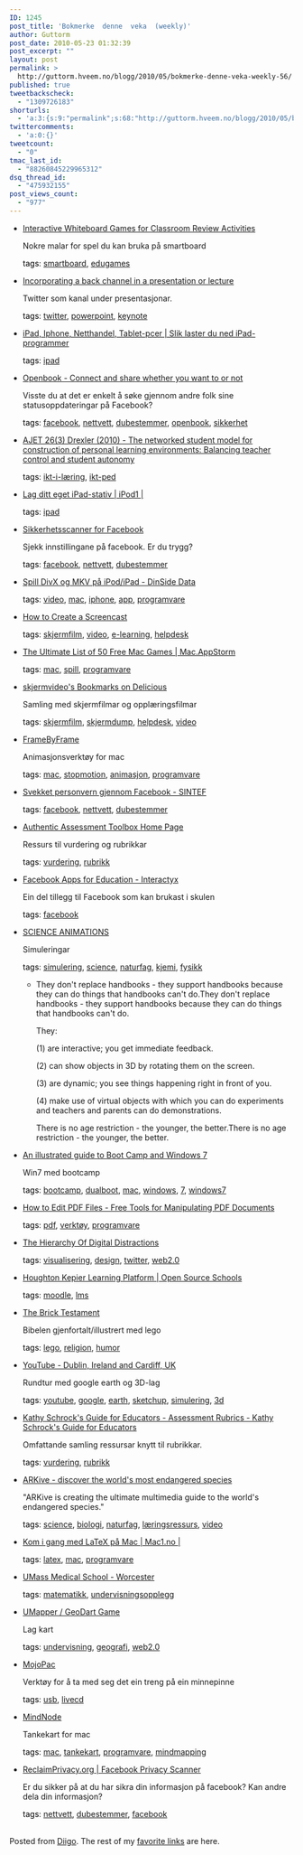 ```yaml
---
ID: 1245
post_title: 'Bokmerke  denne  veka  (weekly)'
author: Guttorm
post_date: 2010-05-23 01:32:39
post_excerpt: ""
layout: post
permalink: >
  http://guttorm.hveem.no/blogg/2010/05/bokmerke-denne-veka-weekly-56/
published: true
tweetbackscheck:
  - "1309726183"
shorturls:
  - 'a:3:{s:9:"permalink";s:68:"http://guttorm.hveem.no/blogg/2010/05/bokmerke-denne-veka-weekly-56/";s:7:"tinyurl";s:26:"http://tinyurl.com/6yfn4gh";s:4:"isgd";s:19:"http://is.gd/27AKBa";}'
twittercomments:
  - 'a:0:{}'
tweetcount:
  - "0"
tmac_last_id:
  - "88260845229965312"
dsq_thread_id:
  - "475932155"
post_views_count:
  - "977"
---
```

<ul class='diigo-linkroll'><li><p class='diigo-link'><a rel='nofollow' href='http://www.brighthub.com/education/k-12/articles/71258.aspx'>Interactive Whiteboard Games for Classroom Review Activities</a></p><p class='diigo-description'>Nokre malar for spel du kan bruka på smartboard</p><p class='diigo-tags'><a style='color:#000 !important;text-decoration:none !important;' href='http://www.diigo.com/cloud/guttorm1979'>tags</a>: <a href='http://www.diigo.com/user/guttorm1979/smartboard'>smartboard</a>, <a href='http://www.diigo.com/user/guttorm1979/edugames'>edugames</a></p></li><li><p class='diigo-link'><a rel='nofollow' href='http://www.c4lpt.co.uk/140Learning/presentation.html'>Incorporating a back channel in a presentation or lecture</a></p><p class='diigo-description'>Twitter som kanal under presentasjonar.</p><p class='diigo-tags'><a style='color:#000 !important;text-decoration:none !important;' href='http://www.diigo.com/cloud/guttorm1979'>tags</a>: <a href='http://www.diigo.com/user/guttorm1979/twitter'>twitter</a>, <a href='http://www.diigo.com/user/guttorm1979/powerpoint'>powerpoint</a>, <a href='http://www.diigo.com/user/guttorm1979/keynote'>keynote</a></p></li><li><p class='diigo-link'><a rel='nofollow' href='http://www.idg.no/macworld/article167106.ece'>iPad, Iphone, Netthandel, Tablet-pcer | Slik laster du ned iPad-programmer</a></p><p class='diigo-tags'><a style='color:#000 !important;text-decoration:none !important;' href='http://www.diigo.com/cloud/guttorm1979'>tags</a>: <a href='http://www.diigo.com/user/guttorm1979/ipad'>ipad</a></p></li><li><p class='diigo-link'><a rel='nofollow' href='http://youropenbook.org'>Openbook - Connect and share whether you want to or not</a></p><p class='diigo-description'>Visste du at det er enkelt å søke gjennom andre folk sine statusoppdateringar på Facebook?</p><p class='diigo-tags'><a style='color:#000 !important;text-decoration:none !important;' href='http://www.diigo.com/cloud/guttorm1979'>tags</a>: <a href='http://www.diigo.com/user/guttorm1979/facebook'>facebook</a>, <a href='http://www.diigo.com/user/guttorm1979/nettvett'>nettvett</a>, <a href='http://www.diigo.com/user/guttorm1979/dubestemmer'>dubestemmer</a>, <a href='http://www.diigo.com/user/guttorm1979/openbook'>openbook</a>, <a href='http://www.diigo.com/user/guttorm1979/sikkerhet'>sikkerhet</a></p></li><li><p class='diigo-link'><a rel='nofollow' href='http://www.ascilite.org.au/ajet/ajet26/drexler.html'>AJET 26(3) Drexler (2010) - The networked student model for construction of personal learning environments: Balancing teacher control and student autonomy</a></p><p class='diigo-tags'><a style='color:#000 !important;text-decoration:none !important;' href='http://www.diigo.com/cloud/guttorm1979'>tags</a>: <a href='http://www.diigo.com/user/guttorm1979/ikt-i-læring'>ikt-i-læring</a>, <a href='http://www.diigo.com/user/guttorm1979/ikt-ped'>ikt-ped</a></p></li><li><p class='diigo-link'><a rel='nofollow' href='http://ipod1.no/artikkel/3861/lag-ditt-eget-ipad-stativ'>Lag ditt eget iPad-stativ | iPod1 |</a></p><p class='diigo-tags'><a style='color:#000 !important;text-decoration:none !important;' href='http://www.diigo.com/cloud/guttorm1979'>tags</a>: <a href='http://www.diigo.com/user/guttorm1979/ipad'>ipad</a></p></li><li><p class='diigo-link'><a rel='nofollow' href='http://m.lifehacker.com/5540495'>Sikkerhetsscanner for Facebook</a></p><p class='diigo-description'>Sjekk innstillingane på facebook. Er du trygg?</p><p class='diigo-tags'><a style='color:#000 !important;text-decoration:none !important;' href='http://www.diigo.com/cloud/guttorm1979'>tags</a>: <a href='http://www.diigo.com/user/guttorm1979/facebook'>facebook</a>, <a href='http://www.diigo.com/user/guttorm1979/nettvett'>nettvett</a>, <a href='http://www.diigo.com/user/guttorm1979/dubestemmer'>dubestemmer</a></p></li><li><p class='diigo-link'><a rel='nofollow' href='http://www.dinside.no/842568/spill-divx-og-mkv-paa-ipod/ipad'>Spill DivX og MKV på iPod/iPad - DinSide Data</a></p><p class='diigo-tags'><a style='color:#000 !important;text-decoration:none !important;' href='http://www.diigo.com/cloud/guttorm1979'>tags</a>: <a href='http://www.diigo.com/user/guttorm1979/video'>video</a>, <a href='http://www.diigo.com/user/guttorm1979/mac'>mac</a>, <a href='http://www.diigo.com/user/guttorm1979/iphone'>iphone</a>, <a href='http://www.diigo.com/user/guttorm1979/app'>app</a>, <a href='http://www.diigo.com/user/guttorm1979/programvare'>programvare</a></p></li><li><p class='diigo-link'><a rel='nofollow' href='http://www.mahalo.com/how-to-create-a-screencast'>How to Create a Screencast</a></p><p class='diigo-tags'><a style='color:#000 !important;text-decoration:none !important;' href='http://www.diigo.com/cloud/guttorm1979'>tags</a>: <a href='http://www.diigo.com/user/guttorm1979/skjermfilm'>skjermfilm</a>, <a href='http://www.diigo.com/user/guttorm1979/video'>video</a>, <a href='http://www.diigo.com/user/guttorm1979/e-learning'>e-learning</a>, <a href='http://www.diigo.com/user/guttorm1979/helpdesk'>helpdesk</a></p></li><li><p class='diigo-link'><a rel='nofollow' href='http://mac.appstorm.net/roundups/games/the-ultimate-list-of-50-free-mac-games/?utm_source=feedburner&utm_medium=feed&utm_campaign=Feed%3A+MacAppStorm+%28Mac+AppStorm%29'>The Ultimate List of 50 Free Mac Games | Mac.AppStorm</a></p><p class='diigo-tags'><a style='color:#000 !important;text-decoration:none !important;' href='http://www.diigo.com/cloud/guttorm1979'>tags</a>: <a href='http://www.diigo.com/user/guttorm1979/mac'>mac</a>, <a href='http://www.diigo.com/user/guttorm1979/spill'>spill</a>, <a href='http://www.diigo.com/user/guttorm1979/programvare'>programvare</a></p></li><li><p class='diigo-link'><a rel='nofollow' href='http://delicious.com/skjermvideo'>skjermvideo's Bookmarks on Delicious</a></p><p class='diigo-description'>Samling med skjermfilmar og opplæringsfilmar</p><p class='diigo-tags'><a style='color:#000 !important;text-decoration:none !important;' href='http://www.diigo.com/cloud/guttorm1979'>tags</a>: <a href='http://www.diigo.com/user/guttorm1979/skjermfilm'>skjermfilm</a>, <a href='http://www.diigo.com/user/guttorm1979/skjermdump'>skjermdump</a>, <a href='http://www.diigo.com/user/guttorm1979/helpdesk'>helpdesk</a>, <a href='http://www.diigo.com/user/guttorm1979/video'>video</a></p></li><li><p class='diigo-link'><a rel='nofollow' href='http://web.mac.com/philipp.brendel/Software/FrameByFrame.html'>FrameByFrame</a></p><p class='diigo-description'>Animasjonsverktøy for mac</p><p class='diigo-tags'><a style='color:#000 !important;text-decoration:none !important;' href='http://www.diigo.com/cloud/guttorm1979'>tags</a>: <a href='http://www.diigo.com/user/guttorm1979/mac'>mac</a>, <a href='http://www.diigo.com/user/guttorm1979/stopmotion'>stopmotion</a>, <a href='http://www.diigo.com/user/guttorm1979/animasjon'>animasjon</a>, <a href='http://www.diigo.com/user/guttorm1979/programvare'>programvare</a></p></li><li><p class='diigo-link'><a rel='nofollow' href='http://www.sintef.no/Presserom/Forskningsaktuelt/Svekket-personvern-gjennom-Facebook'>Svekket personvern gjennom Facebook - SINTEF</a></p><p class='diigo-tags'><a style='color:#000 !important;text-decoration:none !important;' href='http://www.diigo.com/cloud/guttorm1979'>tags</a>: <a href='http://www.diigo.com/user/guttorm1979/facebook'>facebook</a>, <a href='http://www.diigo.com/user/guttorm1979/nettvett'>nettvett</a>, <a href='http://www.diigo.com/user/guttorm1979/dubestemmer'>dubestemmer</a></p></li><li><p class='diigo-link'><a rel='nofollow' href='http://jonathan.mueller.faculty.noctrl.edu/toolbox/index.htm'>Authentic Assessment Toolbox Home Page</a></p><p class='diigo-description'>Ressurs til vurdering og rubrikkar</p><p class='diigo-tags'><a style='color:#000 !important;text-decoration:none !important;' href='http://www.diigo.com/cloud/guttorm1979'>tags</a>: <a href='http://www.diigo.com/user/guttorm1979/vurdering'>vurdering</a>, <a href='http://www.diigo.com/user/guttorm1979/rubrikk'>rubrikk</a></p></li><li><p class='diigo-link'><a rel='nofollow' href='http://www.interactyx.com/blog/facebook-apps-for-education'>Facebook Apps for Education - Interactyx</a></p><p class='diigo-description'>Ein del tillegg til Facebook som kan brukast i skulen</p><p class='diigo-tags'><a style='color:#000 !important;text-decoration:none !important;' href='http://www.diigo.com/cloud/guttorm1979'>tags</a>: <a href='http://www.diigo.com/user/guttorm1979/facebook'>facebook</a></p></li><li><p class='diigo-link'><a rel='nofollow' href='http://www.science-animations.com'>SCIENCE ANIMATIONS</a></p><p class='diigo-description'>Simuleringar</p><p class='diigo-tags'><a style='color:#000 !important;text-decoration:none !important;' href='http://www.diigo.com/cloud/guttorm1979'>tags</a>: <a href='http://www.diigo.com/user/guttorm1979/simulering'>simulering</a>, <a href='http://www.diigo.com/user/guttorm1979/science'>science</a>, <a href='http://www.diigo.com/user/guttorm1979/naturfag'>naturfag</a>, <a href='http://www.diigo.com/user/guttorm1979/kjemi'>kjemi</a>, <a href='http://www.diigo.com/user/guttorm1979/fysikk'>fysikk</a></p><ul class='diigo-highlights'><li><div class="diigoContent"><div class="diigoContentInner"><p>They don't replace handbooks - they support handbooks because they can do things that handbooks can't do.They don't replace handbooks - they support handbooks because they can do things that handbooks can't do.</p><p>They:
</p><p>(1)  are interactive; you get immediate feedback.
</p><p>(2)  can show objects in 3D by rotating them on the screen.
</p><p>(3)  are dynamic; you see things happening right in front of you. 
</p><p>(4)  make use of virtual objects with which you can do experiments and teachers and parents can do demonstrations.
</p><p>There is no age restriction - the younger, the better.There is no age restriction - the younger, the better.</p></div></div></li></ul></li><li><p class='diigo-link'><a rel='nofollow' href='http://www.tuaw.com/2009/11/02/an-illustrated-guide-to-boot-camp-and-windows-7'>An illustrated guide to Boot Camp and Windows 7</a></p><p class='diigo-description'>Win7 med bootcamp</p><p class='diigo-tags'><a style='color:#000 !important;text-decoration:none !important;' href='http://www.diigo.com/cloud/guttorm1979'>tags</a>: <a href='http://www.diigo.com/user/guttorm1979/bootcamp'>bootcamp</a>, <a href='http://www.diigo.com/user/guttorm1979/dualboot'>dualboot</a>, <a href='http://www.diigo.com/user/guttorm1979/mac'>mac</a>, <a href='http://www.diigo.com/user/guttorm1979/windows'>windows</a>, <a href='http://www.diigo.com/user/guttorm1979/7'>7</a>, <a href='http://www.diigo.com/user/guttorm1979/windows7'>windows7</a></p></li><li><p class='diigo-link'><a rel='nofollow' href='http://www.labnol.org/software/edit-pdf-files/10870'>How to Edit PDF Files - Free Tools for Manipulating PDF Documents</a></p><p class='diigo-tags'><a style='color:#000 !important;text-decoration:none !important;' href='http://www.diigo.com/cloud/guttorm1979'>tags</a>: <a href='http://www.diigo.com/user/guttorm1979/pdf'>pdf</a>, <a href='http://www.diigo.com/user/guttorm1979/verktøy'>verktøy</a>, <a href='http://www.diigo.com/user/guttorm1979/programvare'>programvare</a></p></li><li><p class='diigo-link'><a rel='nofollow' href='http://www.informationisbeautiful.net/visualizations/the-hierarchy-of-digital-distractions'>The Hierarchy Of Digital Distractions</a></p><p class='diigo-tags'><a style='color:#000 !important;text-decoration:none !important;' href='http://www.diigo.com/cloud/guttorm1979'>tags</a>: <a href='http://www.diigo.com/user/guttorm1979/visualisering'>visualisering</a>, <a href='http://www.diigo.com/user/guttorm1979/design'>design</a>, <a href='http://www.diigo.com/user/guttorm1979/twitter'>twitter</a>, <a href='http://www.diigo.com/user/guttorm1979/web2.0'>web2.0</a></p></li><li><p class='diigo-link'><a rel='nofollow' href='http://opensourceschools.org.uk/houghton-kepier-learning-platform.html'>Houghton Kepier Learning Platform | Open Source Schools</a></p><p class='diigo-tags'><a style='color:#000 !important;text-decoration:none !important;' href='http://www.diigo.com/cloud/guttorm1979'>tags</a>: <a href='http://www.diigo.com/user/guttorm1979/moodle'>moodle</a>, <a href='http://www.diigo.com/user/guttorm1979/lms'>lms</a></p></li><li><p class='diigo-link'><a rel='nofollow' href='http://www.thebricktestament.com'>The Brick Testament</a></p><p class='diigo-description'>Bibelen gjenfortalt/illustrert med lego</p><p class='diigo-tags'><a style='color:#000 !important;text-decoration:none !important;' href='http://www.diigo.com/cloud/guttorm1979'>tags</a>: <a href='http://www.diigo.com/user/guttorm1979/lego'>lego</a>, <a href='http://www.diigo.com/user/guttorm1979/religion'>religion</a>, <a href='http://www.diigo.com/user/guttorm1979/humor'>humor</a></p></li><li><p class='diigo-link'><a rel='nofollow' href='http://www.youtube.com/watch?desktop_uri=%2Fwatch%3Fv%3DqoHMUnX3R6w&v=qoHMUnX3R6w'>YouTube - Dublin, Ireland and Cardiff, UK</a></p><p class='diigo-description'>Rundtur med google earth og 3D-lag</p><p class='diigo-tags'><a style='color:#000 !important;text-decoration:none !important;' href='http://www.diigo.com/cloud/guttorm1979'>tags</a>: <a href='http://www.diigo.com/user/guttorm1979/youtube'>youtube</a>, <a href='http://www.diigo.com/user/guttorm1979/google'>google</a>, <a href='http://www.diigo.com/user/guttorm1979/earth'>earth</a>, <a href='http://www.diigo.com/user/guttorm1979/sketchup'>sketchup</a>, <a href='http://www.diigo.com/user/guttorm1979/simulering'>simulering</a>, <a href='http://www.diigo.com/user/guttorm1979/3d'>3d</a></p></li><li><p class='diigo-link'><a rel='nofollow' href='http://school.discoveryeducation.com/schrockguide/assess.html'>Kathy Schrock's Guide for Educators - Assessment Rubrics - Kathy Schrock's Guide for Educators</a></p><p class='diigo-description'>Omfattande samling ressursar knytt til rubrikkar.</p><p class='diigo-tags'><a style='color:#000 !important;text-decoration:none !important;' href='http://www.diigo.com/cloud/guttorm1979'>tags</a>: <a href='http://www.diigo.com/user/guttorm1979/vurdering'>vurdering</a>, <a href='http://www.diigo.com/user/guttorm1979/rubrikk'>rubrikk</a></p></li><li><p class='diigo-link'><a rel='nofollow' href='http://www.arkive.org'>ARKive - discover the world's most endangered species</a></p><p class='diigo-description'>"ARKive is creating the ultimate multimedia guide to the world's endangered species."</p><p class='diigo-tags'><a style='color:#000 !important;text-decoration:none !important;' href='http://www.diigo.com/cloud/guttorm1979'>tags</a>: <a href='http://www.diigo.com/user/guttorm1979/science'>science</a>, <a href='http://www.diigo.com/user/guttorm1979/biologi'>biologi</a>, <a href='http://www.diigo.com/user/guttorm1979/naturfag'>naturfag</a>, <a href='http://www.diigo.com/user/guttorm1979/læringsressurs'>læringsressurs</a>, <a href='http://www.diigo.com/user/guttorm1979/video'>video</a></p></li><li><p class='diigo-link'><a rel='nofollow' href='http://mac1.no/artikkel/8404/kom-i-gang-med-latex-pa-mac'>Kom i gang med LaTeX på Mac | Mac1.no |</a></p><p class='diigo-tags'><a style='color:#000 !important;text-decoration:none !important;' href='http://www.diigo.com/cloud/guttorm1979'>tags</a>: <a href='http://www.diigo.com/user/guttorm1979/latex'>latex</a>, <a href='http://www.diigo.com/user/guttorm1979/mac'>mac</a>, <a href='http://www.diigo.com/user/guttorm1979/programvare'>programvare</a></p></li><li><p class='diigo-link'><a rel='nofollow' href='http://www.umassmed.edu/MathGraphicOrganizers.aspx?linkidentifier=id&itemid=49072'>UMass Medical School - Worcester</a></p><p class='diigo-tags'><a style='color:#000 !important;text-decoration:none !important;' href='http://www.diigo.com/cloud/guttorm1979'>tags</a>: <a href='http://www.diigo.com/user/guttorm1979/matematikk'>matematikk</a>, <a href='http://www.diigo.com/user/guttorm1979/undervisningsopplegg'>undervisningsopplegg</a></p></li><li><p class='diigo-link'><a rel='nofollow' href='http://www.umapper.com/pages/geodart'>UMapper / GeoDart Game</a></p><p class='diigo-description'>Lag kart</p><p class='diigo-tags'><a style='color:#000 !important;text-decoration:none !important;' href='http://www.diigo.com/cloud/guttorm1979'>tags</a>: <a href='http://www.diigo.com/user/guttorm1979/undervisning'>undervisning</a>, <a href='http://www.diigo.com/user/guttorm1979/geografi'>geografi</a>, <a href='http://www.diigo.com/user/guttorm1979/web2.0'>web2.0</a></p></li><li><p class='diigo-link'><a rel='nofollow' href='http://www.mojopac.com'>MojoPac</a></p><p class='diigo-description'>Verktøy for å ta med seg det ein treng på ein minnepinne</p><p class='diigo-tags'><a style='color:#000 !important;text-decoration:none !important;' href='http://www.diigo.com/cloud/guttorm1979'>tags</a>: <a href='http://www.diigo.com/user/guttorm1979/usb'>usb</a>, <a href='http://www.diigo.com/user/guttorm1979/livecd'>livecd</a></p></li><li><p class='diigo-link'><a rel='nofollow' href='http://www.mindnode.com'>MindNode</a></p><p class='diigo-description'>Tankekart for mac</p><p class='diigo-tags'><a style='color:#000 !important;text-decoration:none !important;' href='http://www.diigo.com/cloud/guttorm1979'>tags</a>: <a href='http://www.diigo.com/user/guttorm1979/mac'>mac</a>, <a href='http://www.diigo.com/user/guttorm1979/tankekart'>tankekart</a>, <a href='http://www.diigo.com/user/guttorm1979/programvare'>programvare</a>, <a href='http://www.diigo.com/user/guttorm1979/mindmapping'>mindmapping</a></p></li><li><p class='diigo-link'><a rel='nofollow' href='http://www.reclaimprivacy.org'>ReclaimPrivacy.org | Facebook Privacy Scanner</a></p><p class='diigo-description'>Er du sikker på at du har sikra din informasjon på facebook?
Kan andre dela din informasjon?
</p><p class='diigo-tags'><a style='color:#000 !important;text-decoration:none !important;' href='http://www.diigo.com/cloud/guttorm1979'>tags</a>: <a href='http://www.diigo.com/user/guttorm1979/nettvett'>nettvett</a>, <a href='http://www.diigo.com/user/guttorm1979/dubestemmer'>dubestemmer</a>, <a href='http://www.diigo.com/user/guttorm1979/facebook'>facebook</a></p></li></ul><br />Posted from <a href='http://www.diigo.com'>Diigo</a>. The rest of my <a href='http://www.diigo.com/user/guttorm1979'>favorite links</a> are here.